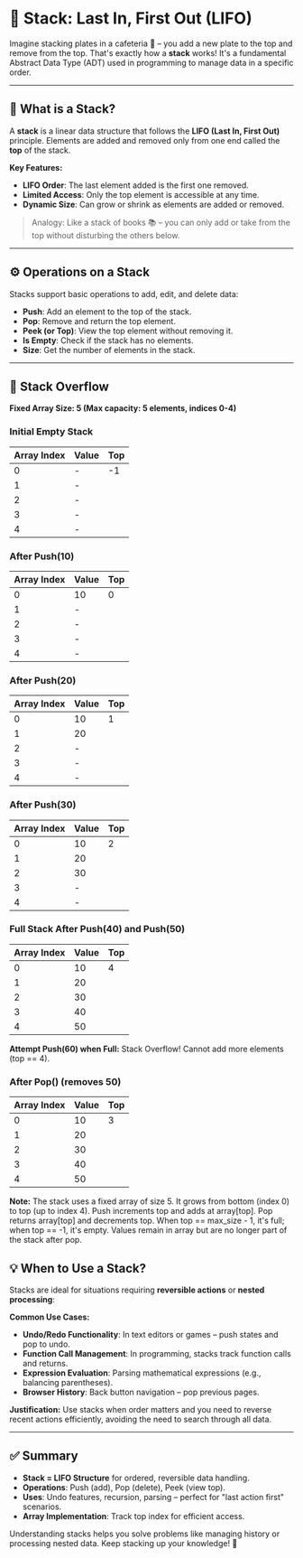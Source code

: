 # 🔄 Stack: Last In, First Out (LIFO)

Imagine stacking plates in a cafeteria 🥞 – you add a new plate to the top and remove from the top. That's exactly how a **stack** works! It's a fundamental Abstract Data Type (ADT) used in programming to manage data in a specific order.

---

## 🧠 What is a Stack?

A **stack** is a linear data structure that follows the **LIFO (Last In, First Out)** principle. Elements are added and removed only from one end called the **top** of the stack.

**Key Features:**

- **LIFO Order**: The last element added is the first one removed.
- **Limited Access**: Only the top element is accessible at any time.
- **Dynamic Size**: Can grow or shrink as elements are added or removed.

> Analogy: Like a stack of books 📚 – you can only add or take from the top without disturbing the others below.

---

## ⚙️ Operations on a Stack

Stacks support basic operations to add, edit, and delete data:

- **Push**: Add an element to the top of the stack.
- **Pop**: Remove and return the top element.
- **Peek (or Top)**: View the top element without removing it.
- **Is Empty**: Check if the stack has no elements.
- **Size**: Get the number of elements in the stack.

---

## 🚫 Stack Overflow

**Fixed Array Size: 5 (Max capacity: 5 elements, indices 0-4)**

### Initial Empty Stack
| Array Index | Value | Top |
|-------------|-------|-----|
| 0           | -     | -1  |
| 1           | -     |     |
| 2           | -     |     |
| 3           | -     |     |
| 4           | -     |     |

### After Push(10)
| Array Index | Value | Top |
|-------------|-------|-----|
| 0           | 10    | 0   |
| 1           | -     |     |
| 2           | -     |     |
| 3           | -     |     |
| 4           | -     |     |

### After Push(20)
| Array Index | Value | Top |
|-------------|-------|-----|
| 0           | 10    | 1   |
| 1           | 20    |     |
| 2           | -     |     |
| 3           | -     |     |
| 4           | -     |     |

### After Push(30)
| Array Index | Value | Top |
|-------------|-------|-----|
| 0           | 10    | 2   |
| 1           | 20    |     |
| 2           | 30    |     |
| 3           | -     |     |
| 4           | -     |     |

### Full Stack After Push(40) and Push(50)
| Array Index | Value | Top |
|-------------|-------|-----|
| 0           | 10    | 4   |
| 1           | 20    |     |
| 2           | 30    |     |
| 3           | 40    |     |
| 4           | 50    |     |

**Attempt Push(60) when Full:** Stack Overflow! Cannot add more elements (top == 4).

### After Pop() (removes 50)
| Array Index | Value | Top |
|-------------|-------|-----|
| 0           | 10    | 3   |
| 1           | 20    |     |
| 2           | 30    |     |
| 3           | 40    |     |
| 4           | 50    |     |

**Note:** The stack uses a fixed array of size 5. It grows from bottom (index 0) to top (up to index 4). Push increments top and adds at array[top]. Pop returns array[top] and decrements top. When top == max_size - 1, it's full; when top == -1, it's empty. Values remain in array but are no longer part of the stack after pop.

## 💡 When to Use a Stack?

Stacks are ideal for situations requiring **reversible actions** or **nested processing**:

**Common Use Cases:**

- **Undo/Redo Functionality**: In text editors or games – push states and pop to undo.
- **Function Call Management**: In programming, stacks track function calls and returns.
- **Expression Evaluation**: Parsing mathematical expressions (e.g., balancing parentheses).
- **Browser History**: Back button navigation – pop previous pages.

**Justification:** Use stacks when order matters and you need to reverse recent actions efficiently, avoiding the need to search through all data.

---

## ✅ Summary

- **Stack = LIFO Structure** for ordered, reversible data handling.
- **Operations**: Push (add), Pop (delete), Peek (view top).
- **Uses**: Undo features, recursion, parsing – perfect for "last action first" scenarios.
- **Array Implementation**: Track top index for efficient access.

Understanding stacks helps you solve problems like managing history or processing nested data. Keep stacking up your knowledge! 🚀